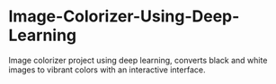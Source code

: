 # Image-Colorizer-Using-Deep-Learning
Image colorizer project using deep learning, converts black and white images to vibrant colors with an interactive interface.
